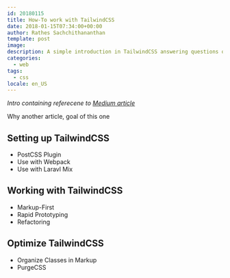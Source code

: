 ```yaml
---
id: 20180115
title: How-To work with TailwindCSS
date: 2018-01-15T07:34:00+00:00
author: Rathes Sachchithananthan
template: post
image: 
description: A simple introduction in TailwindCSS answering questions on how to start a TailwindCSS project, how to integrate it in Laravel and simple guidelines on how to use it.
categories:
  - web
tags:
  - css
locale: en_US
---
```


*Intro containing referecene to [Medium article](https://medium.com/@rathes/build-a-web-page-with-tailwind-127bda3aace7)*

Why another article, goal of this one

## Setting up TailwindCSS

- PostCSS Plugin
- Use with Webpack
- Use with Laravl Mix

## Working with TailwindCSS

- Markup-First
- Rapid Prototyping
- Refactoring

## Optimize TailwindCSS

- Organize Classes in Markup
- PurgeCSS